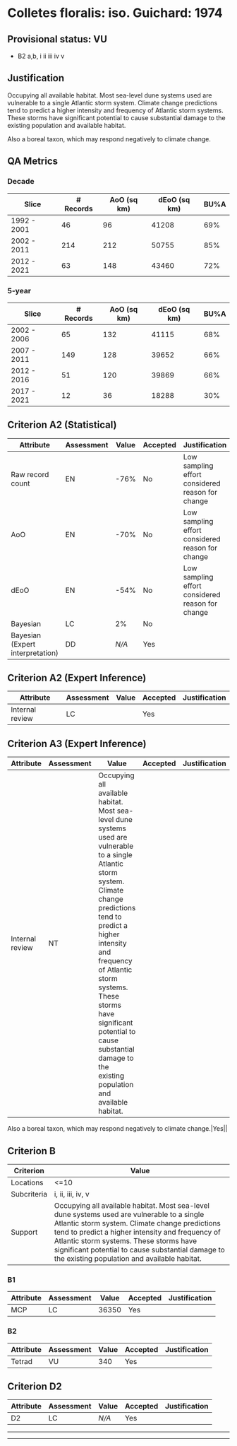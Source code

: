 # Colletes floralis: iso. Guichard: 1974
## Provisional status: VU
- B2 a,b, i
ii
iii
iv
v

## Justification
Occupying all available habitat. Most sea-level dune systems used are vulnerable to a single Atlantic storm system. Climate change predictions tend to predict a higher intensity and frequency of Atlantic storm systems. These storms have significant potential to cause substantial damage to the existing population and available habitat.

Also a boreal taxon, which may respond negatively to climate change.
## QA Metrics
### Decade
| Slice | # Records | AoO (sq km) | dEoO (sq km) |BU%A |
|---|---|---|---|---|
|1992 - 2001|46|96|41208|69%|
|2002 - 2011|214|212|50755|85%|
|2012 - 2021|63|148|43460|72%|
### 5-year
| Slice | # Records | AoO (sq km) | dEoO (sq km) |BU%A |
|---|---|---|---|---|
|2002 - 2006|65|132|41115|68%|
|2007 - 2011|149|128|39652|66%|
|2012 - 2016|51|120|39869|66%|
|2017 - 2021|12|36|18288|30%|
## Criterion A2 (Statistical)
|Attribute|Assessment|Value|Accepted|Justification
|---|---|---|---|---|
|Raw record count|EN|-76%|No|Low sampling effort considered reason for change|
|AoO|EN|-70%|No|Low sampling effort considered reason for change|
|dEoO|EN|-54%|No|Low sampling effort considered reason for change|
|Bayesian|LC|2%|No||
|Bayesian (Expert interpretation)|DD|*N/A*|Yes||
## Criterion A2 (Expert Inference)
|Attribute|Assessment|Value|Accepted|Justification
|---|---|---|---|---|
|Internal review|LC||Yes||
## Criterion A3 (Expert Inference)
|Attribute|Assessment|Value|Accepted|Justification
|---|---|---|---|---|
|Internal review|NT|Occupying all available habitat. Most sea-level dune systems used are vulnerable to a single Atlantic storm system. Climate change predictions tend to predict a higher intensity and frequency of Atlantic storm systems. These storms have significant potential to cause substantial damage to the existing population and available habitat.

Also a boreal taxon, which may respond negatively to climate change.|Yes||
## Criterion B
|Criterion| Value|
|---|---|
|Locations|<=10|
|Subcriteria|i, ii, iii, iv, v|
|Support|Occupying all available habitat. Most sea-level dune systems used are vulnerable to a single Atlantic storm system. Climate change predictions tend to predict a higher intensity and frequency of Atlantic storm systems. These storms have significant potential to cause substantial damage to the existing population and available habitat.|
### B1
|Attribute|Assessment|Value|Accepted|Justification
|---|---|---|---|---|
|MCP|LC|36350|Yes||
### B2
|Attribute|Assessment|Value|Accepted|Justification
|---|---|---|---|---|
|Tetrad|VU|340|Yes||
## Criterion D2
|Attribute|Assessment|Value|Accepted|Justification
|---|---|---|---|---|
|D2|LC|*N/A*|Yes||
---
 ---
 <br><br>
 
